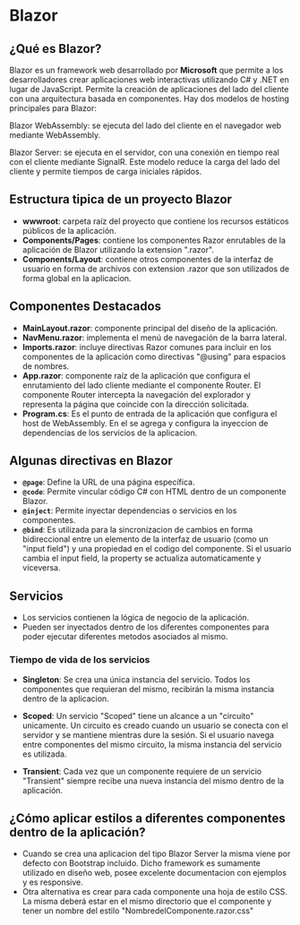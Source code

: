 # Blazor

## **¿Qué es Blazor?**
Blazor es un framework web desarrollado por **Microsoft** que permite a los desarrolladores crear aplicaciones web interactivas utilizando C# y .NET en lugar de JavaScript. Permite la creación de aplicaciones del lado del cliente con una arquitectura basada en componentes. Hay dos modelos de hosting principales para Blazor:

Blazor WebAssembly: se ejecuta del lado del cliente en el navegador web mediante WebAssembly.

Blazor Server: se ejecuta en el servidor, con una conexión en tiempo real con el cliente mediante SignalR. 
Este modelo reduce la carga del lado del cliente y permite tiempos de carga iniciales rápidos.

## **Estructura tipica de un proyecto Blazor**
- **wwwroot**: carpeta raíz del proyecto que contiene los recursos estáticos públicos de la aplicación.
- **Components/Pages**: contiene los componentes Razor enrutables de la aplicación de Blazor utilizando la extension ".razor".
- **Components/Layout**: contiene otros componentes de la interfaz de usuario en forma de archivos con extension .razor que son 
utilizados de forma global en la aplicacion.

## **Componentes Destacados**
- **MainLayout.razor**: componente principal del diseño de la aplicación.
- **NavMenu.razor**: implementa el menú de navegación de la barra lateral.
- **Imports.razor**: incluye directivas Razor comunes para incluir en los componentes de la aplicación como directivas "@using" 
para espacios de nombres.
- **App.razor**: componente raíz de la aplicación que configura el enrutamiento del lado cliente mediante el componente Router. El componente Router intercepta la navegación del explorador y representa la página que coincide con la dirección solicitada.
- **Program.cs**: Es el punto de entrada de la aplicación que configura el host de WebAssembly. En el se agrega y configura la inyeccion de dependencias de los servicios de la aplicacion. 

## **Algunas directivas en Blazor**
- **`@page`**: Define la URL de una página específica.
- **`@code`**: Permite vincular código C# con HTML dentro de un componente Blazor.
- **`@inject`**: Permite inyectar dependencias o servicios en los componentes.
- **`@bind`**: Es utilizada para la sincronizacion de cambios en forma bidireccional entre un elemento de la interfaz de usuario (como un "input field") y una propiedad en el codigo del componente. Si el usuario cambia el input field, la property se actualiza automaticamente y viceversa.

## **Servicios**
- Los servicios contienen la lógica de negocio de la aplicación.
- Pueden ser inyectados dentro de los diferentes componentes para poder ejecutar diferentes metodos asociados al mismo.

### **Tiempo de vida de los servicios**
- **Singleton**: Se crea una única instancia del servicio. Todos los componentes que requieran del mismo, recibirán la misma instancia dentro de la aplicacion.

- **Scoped**: Un servicio "Scoped" tiene un alcance a un "circuito" unicamente. Un circuito es creado cuando un usuario se conecta con el servidor y se mantiene mientras dure la sesión. Si el usuario navega entre componentes del mismo circuito, la misma instancia del servicio es utilizada.

- **Transient**: Cada vez que un componente requiere de un servicio "Transient" siempre recibe una nueva instancia del mismo dentro de la aplicación.

## ¿Cómo aplicar estilos a diferentes componentes dentro de la aplicación?
- Cuando se crea una aplicacion del tipo Blazor Server la misma viene por defecto con Bootstrap incluido. Dicho framework es sumamente utilizado en diseño web, posee excelente documentacion con ejemplos y es responsive.
- Otra alternativa es crear para cada componente una hoja de estilo CSS. La misma deberá estar en el mismo directorio
que el componente y tener un nombre del estilo "NombredelComponente.razor.css"